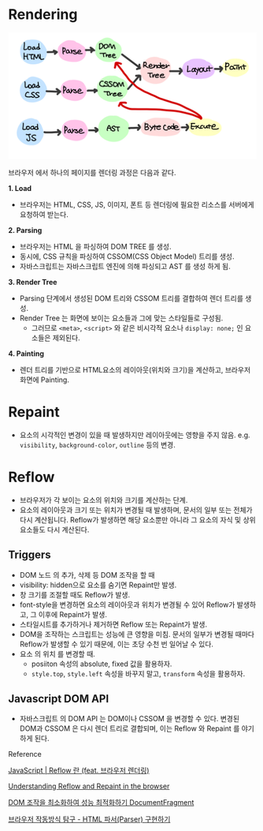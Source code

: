 # Rendering

![alt text](image.png)

브라우저 에서 하나의 페이지를 렌더링 과정은 다음과 같다.

**1. Load**
- 브라우저는 HTML, CSS, JS, 이미지, 폰트 등 렌더링에 필요한 리소스를 서버에게 요청하여 받는다.

**2. Parsing**

- 브라우저는 HTML 을 파싱하여 DOM TREE 를 생성.
- 동시에, CSS 규칙을 파싱하여 CSSOM(CSS Object Model) 트리를 생성.
- 자바스크립트는 자바스크립트 엔진에 의해 파싱되고 AST 를 생성 하게 됨.

**3. Render Tree**
- Parsing 단계에서 생성된 DOM 트리와 CSSOM 트리를 결합하여 렌더 트리를 생성. 
- Render Tree 는 화면에 보이는 요소들과 그에 맞는 스타일들로 구성됨.
    - 그러므로 `<meta>`, `<script>` 와 같은 비시각적 요소나 `display: none;` 인 요소들은 제외된다.

**4. Painting**
- 렌더 트리를 기반으로 HTML요소의 레이아웃(위치와 크기)을 계산하고, 브라우저 화면에 Painting.


# Repaint
- 요소의 시각적인 변경이 있을 때 발생하지만 레이아웃에는 영향을 주지 않음. e.g. `visibility`, `background-color`, `outline` 등의 변경.


# Reflow
- 브라우저가 각 보이는 요소의 위치와 크기를 계산하는 단계.
- 요소의 레이아웃과 크기 또는 위치가 변경될 때 발생하며, 문서의 일부 또는 전체가 다시 계산됩니다. Reflow가 발생하면 해당 요소뿐만 아니라 그 요소의 자식 및 상위 요소들도 다시 계산된다.

## Triggers
- DOM 노드 의 추가, 삭제 등 DOM 조작을 할 때
- visibility: hidden으로 요소를 숨기면 Repaint만 발생.
- 창 크기를 조절할 때도 Reflow가 발생.
- font-style을 변경하면 요소의 레이아웃과 위치가 변경될 수 있어 Reflow가 발생하고, 그 이후에 Repaint가 발생.
- 스타일시트를 추가하거나 제거하면 Reflow 또는 Repaint가 발생.
- DOM을 조작하는 스크립트는 성능에 큰 영향을 미침. 문서의 일부가 변경될 때마다 Reflow가 발생할 수 있기 때문에, 이는 초당 수천 번 일어날 수 있다.
- 요소 의 위치 를 변경할 때.
    - posiiton 속성의 absolute, fixed 값을 활용하자.
    - `style.top`, `style.left` 속성을 바꾸지 말고, `transform` 속성을 활용하자.

## Javascript DOM API
- 자바스크립트 의 DOM API 는 DOM이나 CSSOM 을 변경할 수 있다. 변경된 DOM과 CSSOM 은 다시 렌더 트리로 결합되며, 이는 Reflow 와 Repaint 를 야기하게 된다.



Reference

[JavaScript | Reflow 란 (feat. 브라우저 렌더링)
](https://velog.io/@heelieben/JavaScript-Reflow-%EB%9E%80-feat.-%EB%B8%8C%EB%9D%BC%EC%9A%B0%EC%A0%80-%EB%A0%8C%EB%8D%94%EB%A7%81)

[Understanding Reflow and Repaint in the browser
](https://dev.to/gopal1996/understanding-reflow-and-repaint-in-the-browser-1jbg)

[DOM 조작을 최소화하여 성능 최적화하기 DocumentFragment
](https://kimfield.tistory.com/entry/DOM-%EC%A1%B0%EC%9E%91%EC%9D%84-%EC%B5%9C%EC%86%8C%ED%99%94%ED%95%98%EC%97%AC-%EC%84%B1%EB%8A%A5-%EC%B5%9C%EC%A0%81%ED%99%94%ED%95%98%EA%B8%B0-DocumentFragment)

[브라우저 작동방식 탐구 - HTML 파서(Parser) 구현하기
](https://velog.io/@elrion018/%EB%B8%8C%EB%9D%BC%EC%9A%B0%EC%A0%80-%EC%9E%91%EB%8F%99%EB%B0%A9%EC%8B%9D-%ED%83%90%EA%B5%AC-HTML-%ED%8C%8C%EC%84%9CParser-%EA%B5%AC%ED%98%84%ED%95%98%EA%B8%B0)